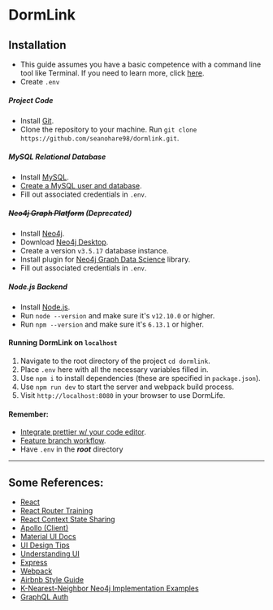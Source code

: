 # DormLink

## Installation

- This guide assumes you have a basic competence with a command line tool like Terminal. If you need to learn more, click [here](https://www.davidbaumgold.com/tutorials/command-line/).
- Create `.env`

##### Project Code

- Install [Git](https://git-scm.com/book/en/v2/Getting-Started-Installing-Git).
- Clone the repository to your machine. Run `git clone https://github.com/seanohare98/dormlink.git`.

##### MySQL Relational Database

- Install [MySQL](https://www.mysql.com/downloads/).
- [Create a MySQL user and database](https://dev.mysql.com/doc/mysql-getting-started/en/).
- Fill out associated credentials in `.env`.

##### <del>Neo4j Graph Platform</del> (Deprecated)

- Install [Neo4j](https://subscription.packtpub.com/book/big_data_and_business_intelligence/9781783287253/1/ch01lvl1sec12/single-node-installation-of-neo4j-over-mac-os-x).
- Download [Neo4j Desktop](https://neo4j.com/download-center/#desktop).
- Create a version `v3.5.17` database instance.
- Install plugin for [Neo4j Graph Data Science](https://neo4j.com/docs/graph-data-science/current/installation/#_supported_neo4j_versions) library.
- Fill out associated credentials in `.env`.

##### Node.js Backend

- Install [Node.js](https://nodejs.org/en/download/).
- Run `node --version` and make sure it's `v12.10.0` or higher.
- Run `npm --version` and make sure it's `6.13.1` or higher.

#### Running DormLink on `localhost`

1. Navigate to the root directory of the project `cd dormlink`.
2. Place `.env` here with all the necessary variables filled in.
3. Use `npm i` to install dependencies (these are specified in `package.json`).
4. Use `npm run dev` to start the server and webpack build process.
5. Visit `http://localhost:8080` in your browser to use DormLife.

#### Remember:

- [Integrate prettier w/ your code editor](https://prettier.io/docs/en/editors.html).
- [Feature branch workflow](https://bocoup.com/blog/git-workflow-walkthrough-feature-branches).
- Have `.env` in the **_root_** directory

---

## Some References:

- [React](https://reactjs.org/docs/getting-started.html)
- [React Router Training](https://reacttraining.com/react-router/web/guides/quick-start)
- [React Context State Sharing](https://dev.to/sunnysingh/sharing-state-using-reacts-context-api-3623)
- [Apollo (Client)](https://www.apollographql.com/docs/react/get-started/)
- [Material UI Docs](https://material-ui.com/)
- [UI Design Tips](https://www.crowdform.co.uk/blog/7-lesser-known-tricks-to-level-up-your-ui-design)
- [Understanding UI](https://leerob.io/blog/style-guides-component-libraries-design-systems)
- [Express](https://expressjs.com/en/starter/installing.html)
- [Webpack](https://webpack.js.org/concepts/)
- [Airbnb Style Guide](https://github.com/airbnb/javascript)
- [K-Nearest-Neighbor Neo4j Implementation Examples](https://neo4j.com/docs/graph-algorithms/current/labs-algorithms/approximate-nearest-neighbors/)
- [GraphQL Auth](https://github.com/apollographql/graphql-tools/issues/313)

